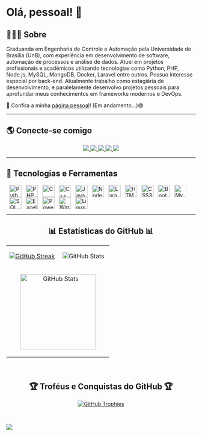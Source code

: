 # Olá, pessoal! 👋

## 👩🏻‍💻 Sobre 

Graduanda em Engenharia de Controle e Automação pela Universidade de Brasília (UnB), com experiência em desenvolvimento de software, automação de processos e análise de dados. Atuei em projetos profissionais e acadêmicos utilizando tecnologias como Python, PHP, Node.js, MySQL, MongoDB, Docker, Laravel entre outros. Possuo interesse especial por back-end. Atualmente trabalho como estagiária de desenvolvimento, e paralelamente desenvolvo projetos pessoais para aprofundar meus conhecimentos em frameworks modernos e DevOps.

🔗 Confira a minha [página pessoal](https://dekomonte.github.io/)! (Em andamento...)😄

---

## 🌎 Conecte-se comigo  

<p align="center">
  <a href="https://linkedin.com/in/andressa-sena-a8b26620b" target="_blank">
    <img src="https://img.shields.io/badge/-LinkedIn-%230077B5?style=for-the-badge&logo=linkedin&logoColor=white" />
  </a>
  <a href="https://www.hackerrank.com/dekomonte" target="_blank">
    <img src="https://img.shields.io/badge/-HackerRank-%2329b53d?style=for-the-badge&logo=hackerrank&logoColor=white" />
  </a>
  <a href="https://codeforces.com/profile/dekomonte" target="_blank">
    <img src="https://img.shields.io/badge/-Codeforces-%231c1c1c?style=for-the-badge&logo=codeforces&logoColor=white" />
  </a>
  <a href="https://www.beecrowd.com.br/judge/pt/profile/116785" target="_blank">
    <img src="https://img.shields.io/badge/-Beecrowd-%234E4E4E?style=for-the-badge" />
  </a>
<!--   <a href="https://leetcode.com/dekomonte/" target="_blank">
    <img src="https://img.shields.io/badge/-LeetCode-%23FFA116?style=for-the-badge&logo=leetcode&logoColor=white" />
  </a> -->
  <a href="https://atcoder.jp/users/dekomonte" target="_blank">
    <img src="https://img.shields.io/badge/-AtCoder-%230066cc?style=for-the-badge&logo=atcoder&logoColor=white" />
  </a>
<!--   <a href="https://exercism.org/profiles/dekomonte" target="_blank">
    <img src="https://img.shields.io/badge/-Exercism-%235A0FC8?style=for-the-badge&logo=exercism&logoColor=white" />
  </a> -->
</p>

---
## 🚀 Tecnologias e Ferramentas  

<a href="https://www.python.org" target="_blank"><img src="https://cdn.jsdelivr.net/gh/devicons/devicon/icons/python/python-original.svg" alt="Python" width="32" height="32" style="vertical-align:middle; margin-left:8px;"/></a>
<a href="https://www.php.net" target="_blank"><img src="https://cdn.jsdelivr.net/gh/devicons/devicon/icons/php/php-original.svg" alt="PHP" width="32" height="32" style="vertical-align:middle; margin-left:8px;"/></a>
<a href="https://www.cprogramming.com/" target="_blank"><img src="https://cdn.jsdelivr.net/gh/devicons/devicon/icons/c/c-original.svg" alt="C" width="32" height="32" style="vertical-align:middle; margin-left:8px;"/></a>
<a href="https://isocpp.org/" target="_blank"><img src="https://cdn.jsdelivr.net/gh/devicons/devicon/icons/cplusplus/cplusplus-original.svg" alt="C++" width="32" height="32" style="vertical-align:middle; margin-left:8px;"/></a>
<a href="https://developer.mozilla.org/en-US/docs/Web/JavaScript" target="_blank"><img src="https://cdn.jsdelivr.net/gh/devicons/devicon/icons/javascript/javascript-original.svg" alt="JavaScript" width="32" height="32" style="vertical-align:middle; margin-left:8px;"/></a>
<a href="https://nodejs.org" target="_blank"><img src="https://cdn.jsdelivr.net/gh/devicons/devicon/icons/nodejs/nodejs-original.svg" alt="Node.js" width="32" height="32" style="vertical-align:middle; margin-left:8px;"/></a>
<a href="https://laravel.com/" target="_blank"><img src="https://cdn.jsdelivr.net/gh/devicons/devicon/icons/laravel/laravel-original.svg" alt="Laravel" width="32" height="32" style="vertical-align:middle; margin-left:8px;"/></a>
<a href="https://developer.mozilla.org/en-US/docs/Web/HTML" target="_blank"><img src="https://cdn.jsdelivr.net/gh/devicons/devicon/icons/html5/html5-original.svg" alt="HTML5" width="32" height="32" style="vertical-align:middle; margin-left:8px;"/></a>
<a href="https://developer.mozilla.org/en-US/docs/Web/CSS" target="_blank"><img src="https://cdn.jsdelivr.net/gh/devicons/devicon/icons/css3/css3-original.svg" alt="CSS3" width="32" height="32" style="vertical-align:middle; margin-left:8px;"/></a>
<a href="https://getbootstrap.com" target="_blank"><img src="https://cdn.jsdelivr.net/gh/devicons/devicon/icons/bootstrap/bootstrap-plain.svg" alt="Bootstrap" width="32" height="32" style="vertical-align:middle; margin-left:8px;"/></a>
<a href="https://www.mysql.com/" target="_blank"><img src="https://cdn.jsdelivr.net/gh/devicons/devicon/icons/mysql/mysql-original.svg" alt="MySQL" width="32" height="32" style="vertical-align:middle; margin-left:8px;"/></a>
<a href="https://www.microsoft.com/en-us/sql-server" target="_blank"><img src="https://www.svgrepo.com/show/303229/microsoft-sql-server-logo.svg" alt="SQL Server" width="32" height="32" style="vertical-align:middle; margin-left:8px;"/></a>
<a href="https://www.microsoft.com/en-us/microsoft-365/excel" target="_blank"><img src="https://upload.wikimedia.org/wikipedia/commons/3/34/Microsoft_Office_Excel_%282019%E2%80%93present%29.svg" alt="Excel" width="32" height="32" style="vertical-align:middle; margin-left:8px;"/></a>
<a href="https://powerbi.microsoft.com/" target="_blank"><img src="https://upload.wikimedia.org/wikipedia/commons/c/cf/New_Power_BI_Logo.svg" alt="Power BI" width="32" height="32" style="vertical-align:middle; margin-left:8px;"/></a>
<a href="https://www.microsoft.com/en-us/windows/" target="_blank"><img src="https://upload.wikimedia.org/wikipedia/commons/8/87/Windows_logo_-_2021.svg" alt="Windows" width="32" height="32" style="vertical-align:middle; margin-left:8px;"/></a>
<a href="https://www.linux.org/" target="_blank"><img src="https://cdn.jsdelivr.net/gh/devicons/devicon/icons/linux/linux-original.svg" alt="Linux" width="32" height="32" style="vertical-align:middle; margin-left:8px;"/></a>

---

<!--Github stats Table--> 
<h2 align="center">📊 Estatísticas do GitHub 📊</h2>

<table width="100%">
  <tr>
    <td width="50%">
<!--       <h3 align="center"><strong>Contribuições</strong></h3> -->
      <p align="center">
       <a href="https://git.io/streak-stats"><img src="https://github-readme-streak-stats.herokuapp.com?user=dekomonte&theme=meta-light&hide_border=true&locale=pt_BR" alt="GitHub Streak" /></a>
      </p>
    </td>
    <td width="50%">
<!--       <h3 align="center"><strong>Estatísicas Gerais</strong></h3> -->
      <p align="center">
        <img src="https://github-readme-stats.vercel.app/api?username=dekomonte&show_icons=true&theme=meta-dark" alt="GitHub Stats" />
      </p>
    </td>
  </tr>
  <tr>
    <td colspan="2">
<!--       <h3 align="center"><strong>Linguagens</strong></h3> -->
      <p align="center">
        <a href="https://github.com/dekomonte/convoychat">
          <img height=200 align="center" src="https://github-readme-stats.vercel.app/api/top-langs?username=dekomonte&layout=compact&langs_count=8&card_width=320&theme=meta-dark" alt="GitHub Stats"/>
        </a>
      </p>
    </td>
  </tr>
</table>
<br/>

<!-- 🏆 Troféus e Conquistas -->
<h2 align="center">🏆 Troféus e Conquistas do GitHub 🏆</h2>

<p align="center">
  <a href="https://github.com/dekomonte">
    <picture>
      <source media="(prefers-color-scheme: dark)" srcset="https://github-profile-trophy.vercel.app/?username=dekomonte&no-bg=true&row=2&column=6&margin-w=20&margin-h=20&theme=monokai">
      <source media="(prefers-color-scheme: dark)" srcset="https://github-profile-trophy.vercel.app/?username=dekomonte&no-bg=true&row=2&column=6&margin-w=20&margin-h=20">
      <img alt="GitHub Trophies" src="https://github-profile-trophy.vercel.app/?username=dekomonte&no-bg=true&no-frame=true&row=2&column=6&margin-w=20&margin-h=20">
    </picture>
  </a>
</p>
<br />


![](https://komarev.com/ghpvc/?username=dekomonte&color=brightgreen)

